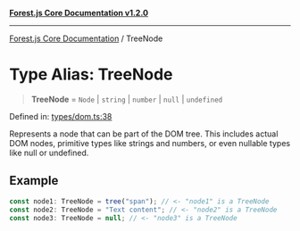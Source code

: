 [**Forest.js Core Documentation v1.2.0**](../README.md)

***

[Forest.js Core Documentation](../README.md) / TreeNode

# Type Alias: TreeNode

> **TreeNode** = `Node` \| `string` \| `number` \| `null` \| `undefined`

Defined in: [types/dom.ts:38](https://github.com/GrangbelrLurain/forest-js/blob/3b9f0f1236af55b74c90cc45f6935444ec94c11b/packages/core/src/types/dom.ts#L38)

Represents a node that can be part of the DOM tree.
This includes actual DOM nodes, primitive types like strings and numbers,
or even nullable types like null or undefined.

## Example

```ts
const node1: TreeNode = tree("span"); // <- "node1" is a TreeNode
const node2: TreeNode = "Text content"; // <- "node2" is a TreeNode
const node3: TreeNode = null; // <- "node3" is a TreeNode
```
